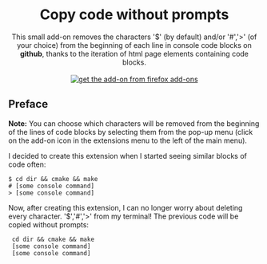 <h1 align="center"> Copy code without prompts</h1>
<p align="center">
This small add-on removes the characters '$' (by default) and/or '#','>' (of your choice) from the beginning of each line in console code blocks on <strong>github</strong>, thanks to the iteration of html page elements containing code blocks.
<br><br>
<a href="https://addons.mozilla.org/en-US/firefox/addon/copy-code-without-prompts/">
<img alt="get the add-on from firefox add-ons" src="https://blog.mozilla.org/addons/files/2015/11/get-the-addon-small.png">
</a>
</p>

## Preface
**Note:** You can choose which characters will be removed from the beginning of the lines of code blocks by selecting them from the pop-up menu (click on the add-on icon in the extensions menu to the left of the main menu).

I decided to create this extension when I started seeing similar blocks of code often:
```console
$ cd dir && cmake && make
# [some console command]
> [some console command]
```
Now, after creating this extension, I can no longer worry about deleting every character. '$','#','>' from my terminal!
The previous code will be copied without prompts:
```console
 cd dir && cmake && make
 [some console command]
 [some console command]
```
